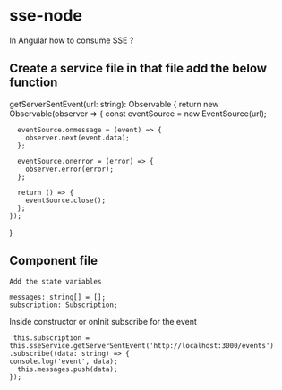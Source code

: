 # sse-node


In Angular how to consume SSE ? 

## Create a service file in that file add the below function

  
  getServerSentEvent(url: string): Observable<any> {
    return new Observable(observer => {
      const eventSource = new EventSource(url);

      eventSource.onmessage = (event) => {
        observer.next(event.data);
      };

      eventSource.onerror = (error) => {
        observer.error(error);
      };

      return () => {
        eventSource.close();
      };
    });
  }

## Component file
    Add the state variables

    messages: string[] = [];
    subscription: Subscription;
   
   Inside constructor or onInit subscribe for the event

     this.subscription = this.sseService.getServerSentEvent('http://localhost:3000/events')
    .subscribe((data: string) => {
    console.log('event', data);
      this.messages.push(data);
    });


